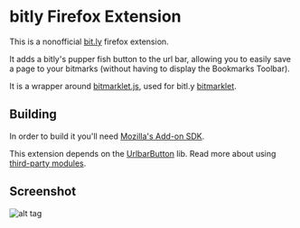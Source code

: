 bitly Firefox Extension
=======================

This is a nonofficial [bit.ly](http://bit.ly) firefox extension. 

It adds a bitly's pupper fish button to the url bar, allowing you to easily save a page to your bitmarks (without having to display the Bookmarks Toolbar).

It is a wrapper around [bitmarklet.js](http://bitly.com/a/bitmarklet.js), used for bitl.y 
[bitmarklet](https://bitly.com/a/tools).


## Building

In order to build it you'll need [Mozilla's Add-on SDK](https://addons.mozilla.org/developers/builder). 

This extension depends on the [UrlbarButton](https://github.com/voxpelli/moz-urlbarbutton) lib. 
Read more about using [third-party modules](https://addons.mozilla.org/en-US/developers/docs/sdk/latest/dev-guide/tutorials/adding-menus.html).

## Screenshot
![alt tag](http://img822.imageshack.us/img822/7219/doim.png)
